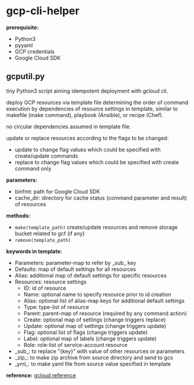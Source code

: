 # gcp-cli-helper

**prerequisite:**
- Python3
- pyyaml
- GCP credentials
- Google Cloud SDK

## gcputil.py
tiny Python3 script aiming idempotent deployment with gcloud cli.

deploy GCP resources via template file
determining the order of command execution by dependencies of resource settings in template,
similar to makefile (make command), playbook (Ansible), or recipe (Chef).

no circular dependencies assumed in template file.

update or replace resources according to the flags to be changed:
- update to change flag values which could be specified with create/update commands
- replace to change flag values which could be specified with create command only

**parameters:**
- binfmt: path for Google Cloud SDK
- cache_dir: directory for cache status (command parameter and result) of resources

**methods:**
- `make(template_path)`
  create/update resources and remove storage bucket related to gcf (if any)
- `remove(template_path)`

**keywords in template:**
- Parameters: parameter-map to refer by \_sub_ key
- Defaults: map of default settings for all resources
- Alias: additional map of default settings for specific resources
- Resources: resource settings
  - ID: id of resource
  - Name: optional name to specify resource prior to id creation
  - Alias: optional list of alias-map keys for additional default settings
  - Type: type-list of resource
  - Parent: parent-map of resource (required by any command action)
  - Create: optional map of settings (change triggers replace)
  - Update: optional map of settings (change triggers update)
  - Flag: optional list of flags (change triggers update)
  - Label: optional map of labels (change triggers update)
  - Role: role-list of service-account resource
- \_sub_: to replace "{key}" with value of other resources or parameters
- \_zip_: to make zip archive from source directory and send to gcs
- \_yml_: to make yaml file from source value specified in template

**reference:**
  [gcloud reference](https://cloud.google.com/sdk/gcloud/reference)
